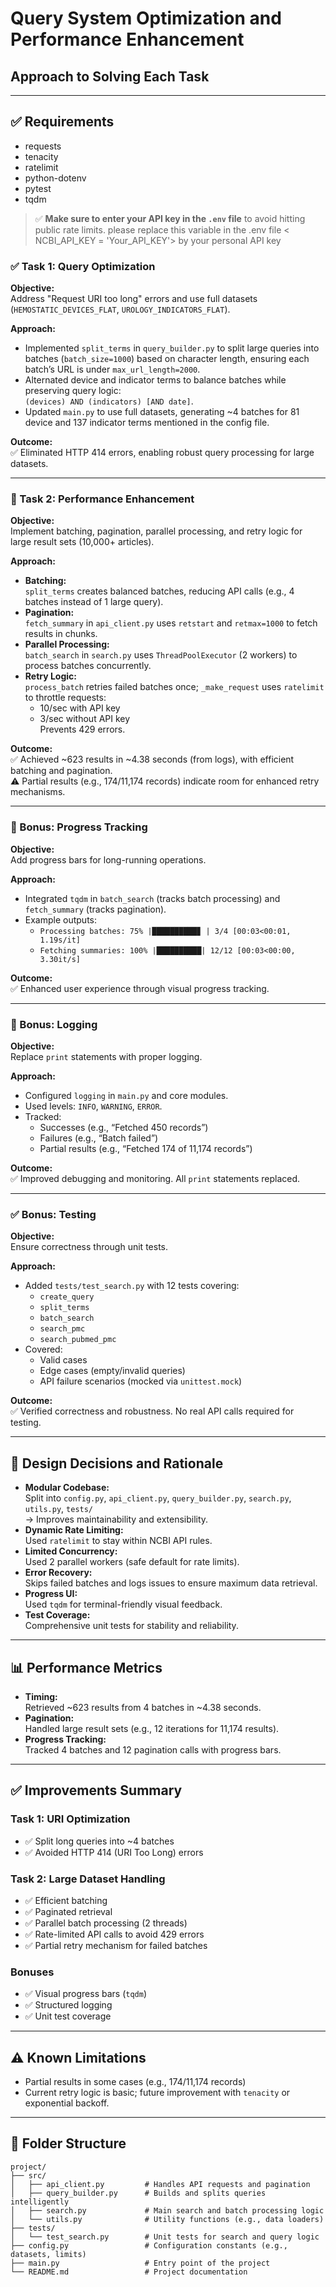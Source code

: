 #  Query System Optimization and Performance Enhancement

## Approach to Solving Each Task

---
## ✅ Requirements
- requests
- tenacity
- ratelimit
- python-dotenv
- pytest
- tqdm
> ✅ **Make sure to enter your API key in the `.env` file** to avoid hitting public rate limits.
please replace this variable in the .env file < NCBI_API_KEY = 'Your_API_KEY'> by your personal API key 

### ✅ Task 1: Query Optimization

**Objective:**  
Address "Request URI too long" errors and use full datasets (`HEMOSTATIC_DEVICES_FLAT`, `UROLOGY_INDICATORS_FLAT`).

**Approach:**

- Implemented `split_terms` in `query_builder.py` to split large queries into batches (`batch_size=1000`) based on character length, ensuring each batch’s URL is under `max_url_length=2000`.
- Alternated device and indicator terms to balance batches while preserving query logic:  
  `(devices) AND (indicators) [AND date]`.
- Updated `main.py` to use full datasets, generating ~4 batches for 81 device and 137 indicator terms mentioned in the config file.

**Outcome:**  
✅ Eliminated HTTP 414 errors, enabling robust query processing for large datasets.

---

### 🚀 Task 2: Performance Enhancement

**Objective:**  
Implement batching, pagination, parallel processing, and retry logic for large result sets (10,000+ articles).

**Approach:**

- **Batching:**  
  `split_terms` creates balanced batches, reducing API calls (e.g., 4 batches instead of 1 large query).
- **Pagination:**  
  `fetch_summary` in `api_client.py` uses `retstart` and `retmax=1000` to fetch results in chunks.
- **Parallel Processing:**  
  `batch_search` in `search.py` uses `ThreadPoolExecutor` (2 workers) to process batches concurrently.
- **Retry Logic:**  
  `process_batch` retries failed batches once; `_make_request` uses `ratelimit` to throttle requests:  
  - 10/sec with API key  
  - 3/sec without API key  
  Prevents 429 errors.

**Outcome:**  
✅ Achieved ~623 results in ~4.38 seconds (from logs), with efficient batching and pagination.  
⚠️ Partial results (e.g., 174/11,174 records) indicate room for enhanced retry mechanisms.

---

### 🎁 Bonus: Progress Tracking

**Objective:**  
Add progress bars for long-running operations.

**Approach:**

- Integrated `tqdm` in `batch_search` (tracks batch processing) and `fetch_summary` (tracks pagination).
- Example outputs:
  - `Processing batches: 75% |██████████▊ | 3/4 [00:03<00:01, 1.19s/it]`
  - `Fetching summaries: 100% |██████████| 12/12 [00:03<00:00, 3.30it/s]`

**Outcome:**  
✅ Enhanced user experience through visual progress tracking.

---

### 🧾 Bonus: Logging

**Objective:**  
Replace `print` statements with proper logging.

**Approach:**

- Configured `logging` in `main.py` and core modules.
- Used levels: `INFO`, `WARNING`, `ERROR`.
- Tracked:
  - Successes (e.g., “Fetched 450 records”)
  - Failures (e.g., “Batch failed”)
  - Partial results (e.g., “Fetched 174 of 11,174 records”)

**Outcome:**  
✅ Improved debugging and monitoring. All `print` statements replaced.

---

### ✅ Bonus: Testing

**Objective:**  
Ensure correctness through unit tests.

**Approach:**

- Added `tests/test_search.py` with 12 tests covering:
  - `create_query`
  - `split_terms`
  - `batch_search`
  - `search_pmc`
  - `search_pubmed_pmc`
- Covered:
  - Valid cases
  - Edge cases (empty/invalid queries)
  - API failure scenarios (mocked via `unittest.mock`)

**Outcome:**  
✅ Verified correctness and robustness. No real API calls required for testing.

---

## 🔧 Design Decisions and Rationale

- **Modular Codebase:**  
  Split into `config.py`, `api_client.py`, `query_builder.py`, `search.py`, `utils.py`, `tests/`  
  → Improves maintainability and extensibility.
- **Dynamic Rate Limiting:**  
  Used `ratelimit` to stay within NCBI API rules.
- **Limited Concurrency:**  
  Used 2 parallel workers (safe default for rate limits).
- **Error Recovery:**  
  Skips failed batches and logs issues to ensure maximum data retrieval.
- **Progress UI:**  
  Used `tqdm` for terminal-friendly visual feedback.
- **Test Coverage:**  
  Comprehensive unit tests for stability and reliability.

---

## 📊 Performance Metrics

- **Timing:**  
  Retrieved ~623 results from 4 batches in ~4.38 seconds.
- **Pagination:**  
  Handled large result sets (e.g., 12 iterations for 11,174 results).
- **Progress Tracking:**  
  Tracked 4 batches and 12 pagination calls with progress bars.

---

## ✅ Improvements Summary

### Task 1: URI Optimization
- ✅ Split long queries into ~4 batches
- ✅ Avoided HTTP 414 (URI Too Long) errors

### Task 2: Large Dataset Handling
- ✅ Efficient batching
- ✅ Paginated retrieval
- ✅ Parallel batch processing (2 threads)
- ✅ Rate-limited API calls to avoid 429 errors
- ✅ Partial retry mechanism for failed batches

### Bonuses
- ✅ Visual progress bars (`tqdm`)
- ✅ Structured logging
- ✅ Unit test coverage

---

## ⚠️ Known Limitations

- Partial results in some cases (e.g., 174/11,174 records)
- Current retry logic is basic; future improvement with `tenacity` or exponential backoff.

---

## 📂 Folder Structure

```text
project/
├── src/
│   ├── api_client.py         # Handles API requests and pagination
│   ├── query_builder.py      # Builds and splits queries intelligently
│   ├── search.py             # Main search and batch processing logic
│   └── utils.py              # Utility functions (e.g., data loaders)
├── tests/
│   └── test_search.py        # Unit tests for search and query logic
├── config.py                 # Configuration constants (e.g., datasets, limits)
├── main.py                   # Entry point of the project
└── README.md                 # Project documentation

